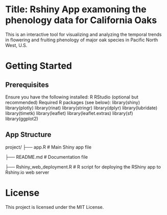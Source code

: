 # Title: Rshiny App examoning the phenology data for California Oaks
This is an interactive tool for visualizing and analyzing the temporal trends in flowering and fruiting phenology of major oak species in Pacific North West, U.S.

# Getting Started
## Prerequisites
Ensure you have the following installed:
R
RStudio (optional but recommended)
Required R packages (see below):
library(shiny)
library(plotly)
library(rinat)
library(stringr)
library(dplyr)
library(lubridate)
library(timetk)
library(leaflet)
library(leaflet.extras)
library(sf)
library(ggplot2)

## App Structure
project/
├── app.R          # Main Shiny app file

├── README.md      # Documentation file

├── Rshiny_web_deployment.R  # R script for deploying the RShiny app to Rshiny.io web server

# License
This project is licensed under the MIT License.
